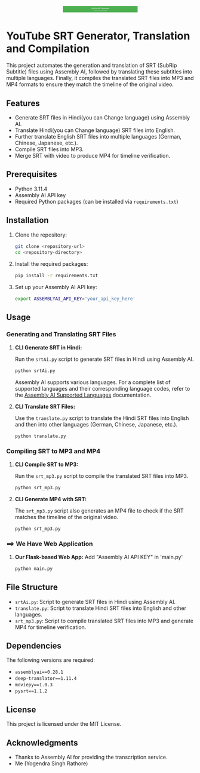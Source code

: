 <h1 align="center">
  <br>
  <a href="https://github.com/yogendra-singh-rathore/youtube_SRT_AI/"><img src="image/logo.png" width="200px" alt="YouTube SRT AI"></a>
</h1>

# YouTube SRT Generator, Translation and Compilation

This project automates the generation and translation of SRT (SubRip Subtitle) files using Assembly AI, followed by translating these subtitles into multiple languages. Finally, it compiles the translated SRT files into MP3 and MP4 formats to ensure they match the timeline of the original video.

## Features

- Generate SRT files in Hindi(you can Change language) using Assembly AI.
- Translate Hindi(you can Change language) SRT files into English.
- Further translate English SRT files into multiple languages (German, Chinese, Japanese, etc.).
- Compile SRT files into MP3.
- Merge SRT with video to produce MP4 for timeline verification.

## Prerequisites

- Python 3.11.4
- Assembly AI API key
- Required Python packages (can be installed via `requirements.txt`)

## Installation

1. Clone the repository:

    ```bash
    git clone <repository-url>
    cd <repository-directory>
    ```

2. Install the required packages:

    ```bash
    pip install -r requirements.txt
    ```

3. Set up your Assembly AI API key:

    ```bash
    export ASSEMBLYAI_API_KEY='your_api_key_here'
    ```

## Usage

### Generating and Translating SRT Files

1. **CLI Generate SRT in Hindi:**

    Run the `srtAi.py` script to generate SRT files in Hindi using Assembly AI.

    ```bash
    python srtAi.py
    ```

    Assembly AI supports various languages. For a complete list of supported languages and their corresponding language codes, refer to the [Assembly AI Supported Languages](https://www.assemblyai.com/docs/concepts/supported-languages) documentation.

2. **CLI Translate SRT Files:**

    Use the `translate.py` script to translate the Hindi SRT files into English and then into other languages (German, Chinese, Japanese, etc.).

    ```bash
    python translate.py
    ```

### Compiling SRT to MP3 and MP4

1. **CLI Compile SRT to MP3:**

    Run the `srt_mp3.py` script to compile the translated SRT files into MP3.

    ```bash
    python srt_mp3.py
    ```

2. **CLI Generate MP4 with SRT:**

    The `srt_mp3.py` script also generates an MP4 file to check if the SRT matches the timeline of the original video.

    ```bash
    python srt_mp3.py
    ```
### ==> We Have Web Application

1. **Our Flask-based Web App:**
   Add "Assembly AI API KEY" in 'main.py'
    ```bash
    python main.py
    ```
    
## File Structure

- `srtAi.py`: Script to generate SRT files in Hindi using Assembly AI.
- `translate.py`: Script to translate Hindi SRT files into English and other languages.
- `srt_mp3.py`: Script to compile translated SRT files into MP3 and generate MP4 for timeline verification.

## Dependencies

The following versions are required:

- `assemblyai==0.28.1`
- `deep-translator==1.11.4`
- `moviepy==1.0.3`
- `pysrt==1.1.2`

## License

This project is licensed under the MIT License.

## Acknowledgments

- Thanks to Assembly AI for providing the transcription service.
- Me (Yogendra Singh Rathore)
